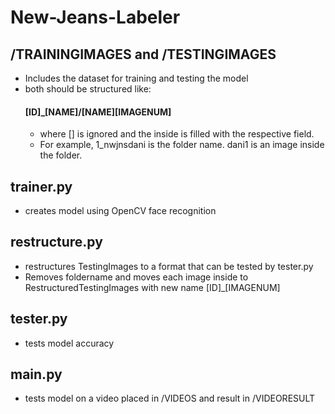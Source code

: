 # New-Jeans-Labeler


## /TRAININGIMAGES and /TESTINGIMAGES
  - Includes the dataset for training and testing the model
  - both should be structured like:
    #### [ID]_[NAME]/[NAME][IMAGENUM]
    - where [] is ignored and the inside is filled with the respective field. 
    - For example, 
    1_nwjnsdani is the folder name. dani1 is an image inside the folder.


## trainer.py
  - creates model using OpenCV face recognition
## restructure.py
  - restructures TestingImages to a format that can be tested by tester.py
  - Removes foldername and moves each image inside to RestructuredTestingImages with new name [ID]_[IMAGENUM]
## tester.py
  - tests model accuracy
## main.py
  - tests model on a video placed in /VIDEOS and result in /VIDEORESULT
